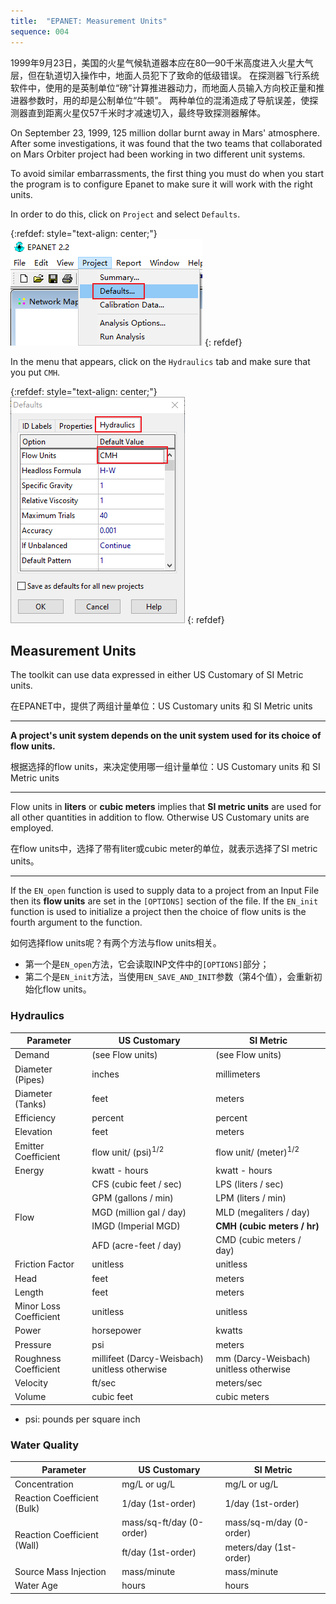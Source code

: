 ```yaml
---
title:  "EPANET: Measurement Units"
sequence: 004
---
```


1999年9月23日，美国的火星气候轨道器本应在80—90千米高度进入火星大气层，但在轨道切入操作中，地面人员犯下了致命的低级错误。
在探测器飞行系统软件中，使用的是英制单位“磅”计算推进器动力，而地面人员输入方向校正量和推进器参数时，用的却是公制单位“牛顿”。
两种单位的混淆造成了导航误差，使探测器直到距离火星仅57千米时才减速切入，最终导致探测器解体。

On September 23, 1999, 125 million dollar burnt away in Mars' atmosphere.
After some investigations, it was found that the two teams that collaborated on Mars Orbiter project
had been working in two different unit systems.

To avoid similar embarrassments, the first thing you must do when you start the program is to configure
Epanet to make sure it will work with the right units.

In order to do this, click on `Project` and select `Defaults`.

{:refdef: style="text-align: center;"}
![](/assets/image/hydraulic-model/epanet/menu-project-defaults.png)
{: refdef}

In the menu that appears, click on the `Hydraulics` tab and make sure that you put `CMH`.

{:refdef: style="text-align: center;"}
![](/assets/image/hydraulic-model/epanet/menu-project-defaults-hydraulics-flow-units-cmh.png)
{: refdef}

## Measurement Units

The toolkit can use data expressed in either US Customary of SI Metric units.

<p class="w3-light-grey w3-round-large">
在EPANET中，提供了两组计量单位：US Customary units 和 SI Metric units
</p>

---

**A project's unit system depends on the unit system used for its choice of flow units.**

<p class="w3-light-grey w3-round-large">
根据选择的flow units，来决定使用哪一组计量单位：US Customary units 和 SI Metric units
</p>

---

Flow units in **liters** or **cubic meters** implies that **SI metric units** are used for
all other quantities in addition to flow.
Otherwise US Customary units are employed.

<p class="w3-light-grey w3-round-large">
在flow units中，选择了带有liter或cubic meter的单位，就表示选择了SI metric units。
</p>

---

If the `EN_open` function is used to supply data to a project from an Input File
then its **flow units** are set in the `[OPTIONS]` section of the file.
If the `EN_init` function is used to initialize a project
then the choice of flow units is the fourth argument to the function.

如何选择flow units呢？有两个方法与flow units相关。

- 第一个是`EN_open`方法，它会读取INP文件中的`[OPTIONS]`部分；
- 第二个是`EN_init`方法，当使用`EN_SAVE_AND_INIT`参数（第4个值），会重新初始化flow units。

### Hydraulics

<table>
    <thead>
    <tr>
        <th class="w3-center">Parameter</th>
        <th class="w3-center">US Customary</th>
        <th class="w3-center">SI Metric</th>
    </tr>
    </thead>
    <tbody>
    <tr>
        <td class="w3-center">Demand</td>
        <td class="w3-center">(see Flow units)</td>
        <td class="w3-center">(see Flow units)</td>
    </tr>
    <tr>
        <td class="w3-center">Diameter (Pipes)</td>
        <td class="w3-center">inches</td>
        <td class="w3-center">millimeters</td>
    </tr>
    <tr>
        <td class="w3-center">Diameter (Tanks)</td>
        <td class="w3-center">feet</td>
        <td class="w3-center">meters</td>
    </tr>
    <tr>
        <td class="w3-center">Efficiency</td>
        <td class="w3-center">percent</td>
        <td class="w3-center">percent</td>
    </tr>
    <tr>
        <td class="w3-center">Elevation</td>
        <td class="w3-center">feet</td>
        <td class="w3-center">meters</td>
    </tr>
    <tr>
        <td class="w3-center">Emitter Coefficient</td>
        <td class="w3-center">flow unit/ (psi)<sup>1/2</sup></td>
        <td class="w3-center">flow unit/ (meter)<sup>1/2</sup></td>
    </tr>
    <tr>
        <td class="w3-center">Energy</td>
        <td class="w3-center">kwatt - hours</td>
        <td class="w3-center">kwatt - hours</td>
    </tr>
    <tr>
        <td class="w3-center" rowspan="5">Flow</td>
        <td class="w3-center">CFS (cubic feet / sec)</td>
        <td class="w3-center">LPS (liters / sec)</td>
    </tr>
    <tr>
        <td class="w3-center">GPM (gallons / min)</td>
        <td class="w3-center">LPM (liters / min)</td>
    </tr>
    <tr>
        <td class="w3-center">MGD (million gal / day)</td>
        <td class="w3-center">MLD (megaliters / day) </td>
    </tr>
    <tr>
        <td class="w3-center">IMGD (Imperial MGD)</td>
        <td class="w3-center"><b>CMH (cubic meters / hr)</b></td>
    </tr>
    <tr>
        <td class="w3-center">AFD (acre-feet / day)</td>
        <td class="w3-center">CMD (cubic meters / day)</td>
    </tr>
    <tr>
        <td class="w3-center">Friction Factor</td>
        <td class="w3-center">unitless</td>
        <td class="w3-center">unitless</td>
    </tr>
    <tr>
        <td class="w3-center">Head</td>
        <td class="w3-center">feet</td>
        <td class="w3-center">meters</td>
    </tr>
    <tr>
        <td class="w3-center">Length</td>
        <td class="w3-center">feet</td>
        <td class="w3-center">meters</td>
    </tr>
    <tr>
        <td class="w3-center">Minor Loss Coefficient</td>
        <td class="w3-center">unitless</td>
        <td class="w3-center">unitless</td>
    </tr>
    <tr>
        <td class="w3-center">Power</td>
        <td class="w3-center">horsepower</td>
        <td class="w3-center">kwatts</td>
    </tr>
    <tr>
        <td class="w3-center">Pressure</td>
        <td class="w3-center">psi</td>
        <td class="w3-center">meters</td>
    </tr>
    <tr>
        <td class="w3-center">Roughness Coefficient</td>
        <td class="w3-center">millifeet (Darcy-Weisbach) unitless otherwise</td>
        <td class="w3-center">mm (Darcy-Weisbach) unitless otherwise</td>
    </tr>
    <tr>
        <td class="w3-center">Velocity</td>
        <td class="w3-center">ft/sec</td>
        <td class="w3-center">meters/sec</td>
    </tr>
    <tr>
        <td class="w3-center">Volume</td>
        <td class="w3-center">cubic feet</td>
        <td class="w3-center">cubic meters</td>
    </tr>
    </tbody>
</table>

- psi: pounds per square inch

### Water Quality

<table>
    <thead>
    <tr>
        <th class="w3-center">Parameter</th>
        <th class="w3-center">US Customary</th>
        <th class="w3-center">SI Metric</th>
    </tr>
    </thead>
    <tbody>
    <tr>
        <td class="w3-center">Concentration</td>
        <td class="w3-center">mg/L or ug/L</td>
        <td class="w3-center">mg/L or ug/L</td>
    </tr>
    <tr>
        <td class="w3-center">Reaction Coefficient (Bulk)</td>
        <td class="w3-center">1/day (1st-order)</td>
        <td class="w3-center">1/day (1st-order)</td>
    </tr>
    <tr>
        <td class="w3-center" rowspan="2">Reaction Coefficient (Wall)</td>
        <td class="w3-center">mass/sq-ft/day (0-order)</td>
        <td class="w3-center">mass/sq-m/day (0-order)</td>
    </tr>
    <tr>
        <td class="w3-center">ft/day (1st-order)</td>
        <td class="w3-center">meters/day (1st-order)</td>
    </tr>
    <tr>
        <td class="w3-center">Source Mass Injection</td>
        <td class="w3-center">mass/minute</td>
        <td class="w3-center">mass/minute</td>
    </tr>
    <tr>
        <td class="w3-center">Water Age</td>
        <td class="w3-center">hours</td>
        <td class="w3-center">hours</td>
    </tr>
    </tbody>
</table>


